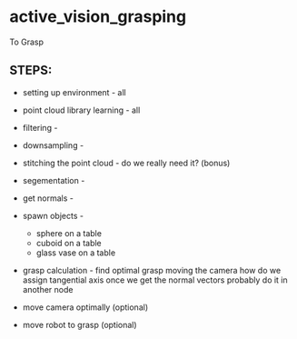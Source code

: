 # active_vision_grasping
To Grasp

## STEPS:
* setting up environment - all
* point cloud library learning - all
* filtering -
* downsampling -
* stitching the point cloud - do we really need it?  (bonus)
* segementation  -
* get normals -
* spawn objects -
	* sphere on a table
	* cuboid on a table
	* glass vase on a table
* grasp calculation -
	find optimal grasp
	moving the camera
	how do we assign tangential axis once we get the normal vectors
	probably do it in another node

* move camera optimally (optional)
* move robot to grasp (optional)
